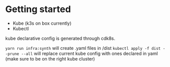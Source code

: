 # Getting started

- Kube (k3s on box currently)
- Kubectl

kube declarative config is generated through cdk8s.

`yarn run infra:synth` will create .yaml files in /dist
`kubectl apply -f dist --prune --all` will replace current kube config with ones declared in yaml (make sure to be on the right kube cluster)